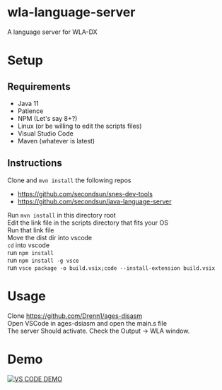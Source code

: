 # wla-language-server
A language server for WLA-DX

# Setup
## Requirements
 * Java 11
 * Patience
 * NPM (Let's say 8+?)
 * Linux (or be willing to edit the scripts files)
 * Visual Studio Code
 * Maven (whatever is latest) 
## Instructions

Clone and `mvn install` the following repos
 * https://github.com/secondsun/snes-dev-tools
 * https://github.com/secondsun/java-language-server

Run `mvn install` in this directory root   
Edit the link file in the scripts directory that fits your OS  
Run that link file  
Move the dist dir into vscode  
`cd` into vscode  
run `npm install`  
run `npm install -g vsce`  
run `vsce package -o build.vsix;code --install-extension build.vsix`

# Usage
Clone https://github.com/Drenn1/ages-disasm  
Open VSCode in ages-dsiasm and open the main.s file  
The server Should activate.  Check the Output -> WLA window.  

# Demo

[![VS CODE DEMO](https://img.youtube.com/vi/LOv05pIG0Fc/0.jpg)](https://www.youtube.com/watch?v=LOv05pIG0Fc)
